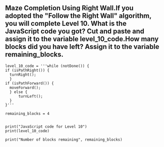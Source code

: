 ## Maze Completion Using Right Wall.If you adopted the "Follow the Right Wall" algorithm, you will complete Level 10. What is the JavaScript code you got? Cut and paste and assign it to the variable level_10_code.How many blocks did you have left? Assign it to the variable remaining_blocks.


```
level_10_code = '''while (notDone()) {
if (isPathRight()) {
  turnRight();
  }
if (isPathForward()) {
  moveForward();
  } else {
      turnLeft();
  }
}'''

remaining_blocks = 4 


print("JavaScript code for Level 10")
print(level_10_code)

print("Number of blocks remaining", remaining_blocks)
```
